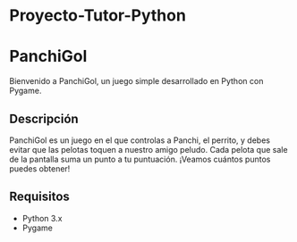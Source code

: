 # Proyecto-Tutor-Python

# PanchiGol

Bienvenido a PanchiGol, un juego simple desarrollado en Python con Pygame.

## Descripción

PanchiGol es un juego en el que controlas a Panchi, el perrito, y debes evitar que las pelotas toquen a nuestro amigo peludo.
Cada pelota que sale de la pantalla suma un punto a tu puntuación. ¡Veamos cuántos puntos puedes obtener!

## Requisitos

- Python 3.x
- Pygame
